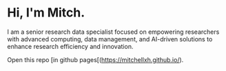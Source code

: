 # Hi, I'm Mitch. 

I am a senior research data specialist focused on empowering researchers with advanced computing, data management, and AI-driven solutions to enhance research efficiency and innovation.

Open this repo [in github pages[(https://mitchellxh.github.io/). 
